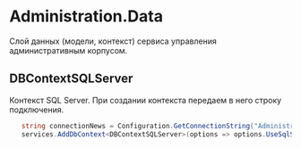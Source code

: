 # Administration.Data #

Слой данных (модели, контекст) сервиса управления административным корпусом.

## DBContextSQLServer ##

Контекст SQL Server. При создании контекста передаем в него строку подключения.

```c#
   string connectionNews = Configuration.GetConnectionString("AdministrationConnection");
   services.AddDbContext<DBContextSQLServer>(options => options.UseSqlServer(connectionNews, p => p.MigrationsAssembly("Administration.API")));
```
